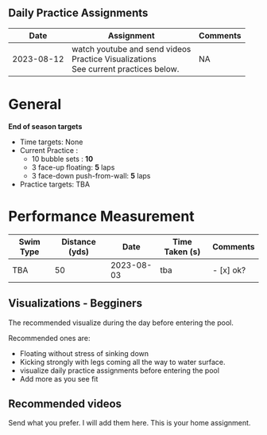 ## Daily Practice Assignments

| Date   | Assignment | Comments |
|--------------|---------------|---------------|
| 2023-08-12 | watch youtube and send videos <br> Practice Visualizations <br> See current practices below. | NA |


# General

**End of season targets**
- Time targets: None
- Current Practice :
    - 10 bubble sets : **10**
    - 3 face-up floating: **5** laps
    - 3 face-down push-from-wall: **5** laps
- Practice targets: TBA


# Performance Measurement

| Swim Type    | Distance (yds) | Date   | Time Taken (s) | Comments | 
|--------------|---------------|---------------|----------------|-----------|
| TBA | 50 | 2023-08-03 | tba | - [x] ok?


## Visualizations - Begginers

The recommended visualize during the day before entering the pool.

Recommended ones are:
- Floating without stress of sinking down
- Kicking strongly with legs coming all the way to water surface.
- visualize daily practice assignments before entering the pool 
- Add more as you see fit

## Recommended videos

Send what you prefer. I will add them here. This is your home assignment.
